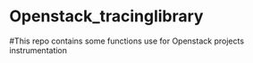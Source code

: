 # Openstack_tracinglibrary
#This repo contains some functions use for Openstack projects instrumentation
